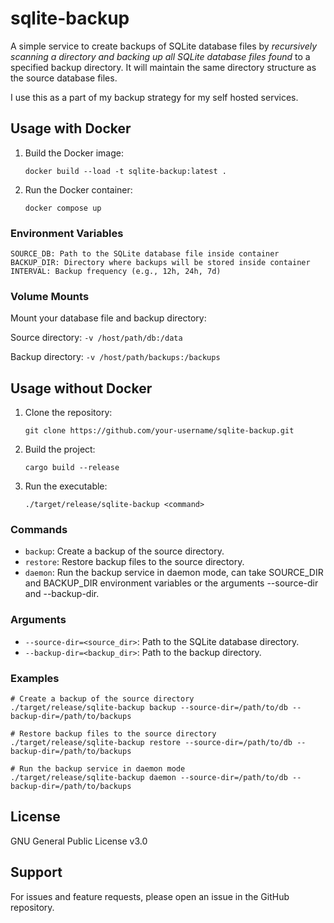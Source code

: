 # sqlite-backup

A simple service to create backups of SQLite database files by _recursively scanning a directory and backing up all SQLite database files found_ to a specified backup directory. It will maintain the same directory structure as the source database files.

I use this as a part of my backup strategy for my self hosted services.

## Usage with Docker

1. Build the Docker image:

    ```docker build --load -t sqlite-backup:latest .```

2. Run the Docker container:

    ```docker compose up```
    
### Environment Variables
```
SOURCE_DB: Path to the SQLite database file inside container
BACKUP_DIR: Directory where backups will be stored inside container
INTERVAL: Backup frequency (e.g., 12h, 24h, 7d)
```
### Volume Mounts
Mount your database file and backup directory:

Source directory: ```-v /host/path/db:/data```

Backup directory: ```-v /host/path/backups:/backups```

## Usage without Docker

1. Clone the repository: 

    ```git clone https://github.com/your-username/sqlite-backup.git```

2. Build the project:

    ```cargo build --release```

3. Run the executable:

    ```./target/release/sqlite-backup <command>```

### Commands

- ```backup```: Create a backup of the source directory.
- ```restore```: Restore backup files to the source directory.
- ```daemon```: Run the backup service in daemon mode, can take SOURCE_DIR and BACKUP_DIR environment variables or the arguments --source-dir and --backup-dir.

### Arguments

- ```--source-dir=<source_dir>```: Path to the SQLite database directory.
- ```--backup-dir=<backup_dir>```: Path to the backup directory.

### Examples

```
# Create a backup of the source directory
./target/release/sqlite-backup backup --source-dir=/path/to/db --backup-dir=/path/to/backups

# Restore backup files to the source directory
./target/release/sqlite-backup restore --source-dir=/path/to/db --backup-dir=/path/to/backups

# Run the backup service in daemon mode
./target/release/sqlite-backup daemon --source-dir=/path/to/db --backup-dir=/path/to/backups
```

## License
GNU General Public License v3.0

## Support
For issues and feature requests, please open an issue in the GitHub repository.